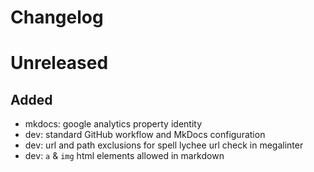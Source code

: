 # Changelog

# Unreleased

## Added
- mkdocs: google analytics property identity
- dev: standard GitHub workflow and MkDocs configuration
- dev: url and path exclusions for spell lychee url check in megalinter
- dev: `a` & `img` html elements allowed in markdown 
